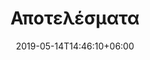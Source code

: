 ---
title: "Αποτελέσματα"
date: 2019-05-14T14:46:10+06:00
description: "This is meta description"
---